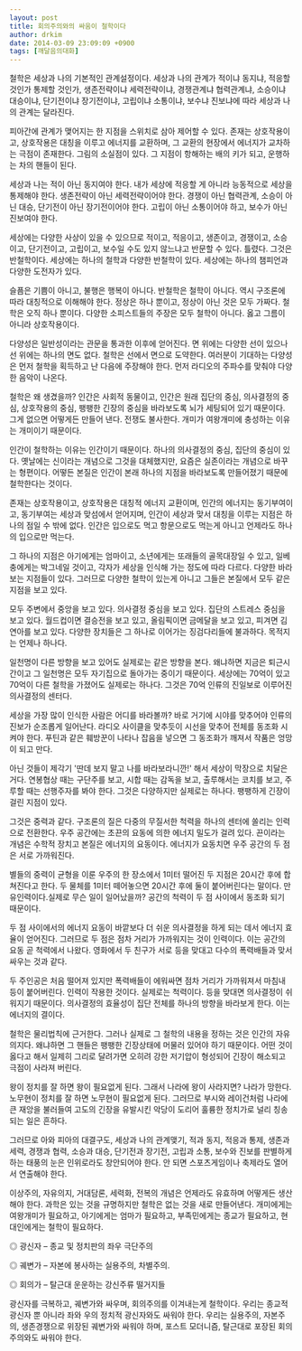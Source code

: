 ```yaml
---
layout: post
title: 회의주의와의 싸움이 철학이다
author: drkim
date: 2014-03-09 23:09:09 +0900
tags: [깨달음의대화]
---
```

철학은 세상과 나의 기본적인 관계설정이다. 세상과 나의 관계가 적이냐 동지냐, 적응할 것인가 통제할 것인가, 생존전략이냐 세력전략이냐, 경쟁관계냐 협력관계냐, 소승이냐 대승이냐, 단기전이냐 장기전이냐, 고립이냐 소통이냐, 보수냐 진보냐에 따라 세상과 나의 관계는 달라진다.

  


피아간에 관계가 맺어지는 한 지점을 스위치로 삼아 제어할 수 있다. 존재는 상호작용이고, 상호작용은 대칭을 이루고 에너지를 교환하며, 그 교환의 현장에서 에너지가 교차하는 극점이 존재한다. 그림의 소실점이 있다. 그 지점이 항해하는 배의 키가 되고, 운행하는 차의 핸들이 된다. 

  


세상과 나는 적이 아닌 동지여야 한다. 내가 세상에 적응할 게 아니라 능동적으로 세상을 통제해야 한다. 생존전략이 아닌 세력전략이어야 한다. 경쟁이 아닌 협력관계, 소승이 아닌 대승, 단기전이 아닌 장기전이어야 한다. 고립이 아닌 소통이어야 하고, 보수가 아닌 진보여야 한다.

  


세상에는 다양한 사상이 있을 수 있으므로 적이고, 적응이고, 생존이고, 경쟁이고, 소승이고, 단기전이고, 고립이고, 보수일 수도 있지 않느냐고 반문할 수 있다. 틀렸다. 그것은 반철학이다. 세상에는 하나의 철학과 다양한 반철학이 있다. 세상에는 하나의 챔피언과 다양한 도전자가 있다.

  


슬픔은 기쁨이 아니고, 불행은 행복이 아니다. 반철학은 철학이 아니다. 역시 구조론에 따라 대칭적으로 이해해야 한다. 정상은 하나 뿐이고, 정상이 아닌 것은 모두 가짜다. 철학은 오직 하나 뿐이다. 다양한 소피스트들의 주장은 모두 철학이 아니다. 옳고 그름이 아니라 상호작용이다.

  


다양성은 일반성이라는 관문을 통과한 이후에 얻어진다. 면 위에는 다양한 선이 있으나 선 위에는 하나의 면도 없다. 철학은 선에서 면으로 도약한다. 여러분이 기대하는 다양성은 먼저 철학을 획득하고 난 다음에 주장해야 한다. 먼저 라디오의 주파수를 맞춰야 다양한 음악이 나온다. 

  


철학은 왜 생겼을까? 인간은 사회적 동물이고, 인간은 원래 집단의 중심, 의사결정의 중심, 상호작용의 중심, 팽팽한 긴장의 중심을 바라보도록 뇌가 세팅되어 있기 때문이다. 그게 없으면 어떻게든 만들어 낸다. 전쟁도 불사한다. 개미가 여왕개미에 충성하는 이유는 개미이기 때문이다. 

  


인간이 철학하는 이유는 인간이기 때문이다. 하나의 의사결정의 중심, 집단의 중심이 있다. 옛날에는 신이라는 개념으로 그것을 대체했지만, 요즘은 실존이라는 개념으로 바꾸는 형편이다. 어떻든 본질은 인간이 본래 하나의 지점을 바라보도록 만들어졌기 때문에 철학한다는 것이다. 

  


존재는 상호작용이고, 상호작용은 대칭적 에너지 교환이며, 인간의 에너지는 동기부여이고, 동기부여는 세상과 맞섬에서 얻어지며, 인간이 세상과 맞서 대칭을 이루는 지점은 하나의 점일 수 밖에 없다. 인간은 입으로도 먹고 항문으로도 먹는게 아니고 언제라도 하나의 입으로만 먹는다. 

  


그 하나의 지점은 아기에게는 엄마이고, 소년에게는 또래들의 골목대장일 수 있고, 일베충에게는 박그네일 것이고, 각자가 세상을 인식해 가는 정도에 따라 다르다. 다양한 바라보는 지점들이 있다. 그러므로 다양한 철학이 있는게 아니고 그들은 본질에서 모두 같은 지점을 보고 있다. 

  


모두 주변에서 중앙을 보고 있다. 의사결정 중심을 보고 있다. 집단의 스트레스 중심을 보고 있다. 월드컵이면 결승전을 보고 있고, 올림픽이면 금메달을 보고 있고, 피겨면 김연아를 보고 있다. 다양한 장치들은 그 하나로 이어가는 징검다리들에 불과하다. 목적지는 언제나 하나다. 

  


일천명이 다른 방향을 보고 있어도 실제로는 같은 방향을 본다. 왜냐하면 지금은 퇴근시간이고 그 일천명은 모두 자기집으로 돌아가는 중이기 때문이다. 세상에는 70억이 있고 70억이 다른 철학을 가졌어도 실제로는 하나다. 그것은 70억 인류의 진일보로 이루어진 의사결정의 센터다. 

  


세상을 가장 많이 인식한 사람은 어디를 바라볼까? 바로 거기에 시야를 맞추어야 인류의 진보가 순조롭게 일어난다. 라디오 사이클을 맞추듯이 시선을 맞추어 전체를 동조화 시켜야 한다. 푸틴과 같은 훼방꾼이 나타나 잡음을 넣으면 그 동조화가 깨져서 작품은 엉망이 되고 만다.

  


아닌 것들이 제각기 '딴데 보지 말고 나를 바라보라니깐!' 해서 세상이 막장으로 치달은 거다. 연봉협상 때는 구단주를 보고, 시합 때는 감독을 보고, 출루해서는 코치를 보고, 주루할 때는 선행주자를 봐야 한다. 그것은 다양하지만 실제로는 하나다. 팽팽하게 긴장이 걸린 지점이 있다. 

  


그것은 중력과 같다. 구조론의 질은 다중의 무질서한 척력을 하나의 센터에 쏠리는 인력으로 전환한다. 우주 공간에는 초끈의 요동에 의한 에너지 밀도가 걸려 있다. 끈이라는 개념은 수학적 장치고 본질은 에너지의 요동이다. 에너지가 요동치면 우주 공간의 두 점은 서로 가까워진다. 

  


별들의 중력이 균형을 이룬 우주의 한 장소에서 1미터 떨어진 두 지점은 20시간 후에 합쳐진다고 한다. 두 물체를 1미터 떼어놓으면 20시간 후에 둘이 붙어버린다는 말이다. 만유인력이다.실제로 무슨 일이 일어났을까? 공간의 척력이 두 점 사이에서 동조화 되기 때문이다.  



  두 점 사이에서의 에너지 요동이 바깥보다 더 쉬운 의사결정을 하게 되는 데서 에너지 효율이 얻어진다. 그러므로 두 점은 점차 거리가 가까워지는 것이 인력이다. 이는 공간의 요동 곧 척력에서 나왔다. 영화에서 두 친구가 서로 등을 맞대고 다수의 폭력배들과 맞서 싸우는 것과 같다.


  



  두 주인공은 처음 떨어져 있지만 폭력배들이 에워싸면 점차 거리가 가까워져서 마침내 등이 붙어버린다. 인력이 작용한 것이다. 실제로는 척력이다. 등을 맞대면 의사결정이 쉬워지기 때문이다. 의사결정의 효율성이 집단 전체를 하나의 방향을 바라보게 한다. 이는 에너지의 결이다.


  



  철학은 물리법칙에 근거한다. 그러나 실제로 그 철학의 내용을 정하는 것은 인간의 자유의지다. 왜냐하면 그 핸들은 팽팽한 긴장상태에 머물러 있어야 하기 때문이다. 어떤 것이 옳다고 해서 일제히 그리로 달려가면 오히려 강한 저기압이 형성되어 긴장이 해소되고 극점이 사라져 버린다.


  



  왕이 정치를 잘 하면 왕이 필요없게 된다. 그래서 나라에 왕이 사라지면? 나라가 망한다. 노무현이 정치를 잘 하면 노무현이 필요없게 된다. 그러므로 부시와 레이건처럼 나라에 큰 재앙을 불러들여 고도의 긴장을 유발시킨 악당이 도리어 훌륭한 정치가로 널리 칭송되는 일은 흔하다.


  



  그러므로 아와 피아의 대결구도, 세상과 나의 관계맺기, 적과 동지, 적응과 통제, 생존과 세력, 경쟁과 협력, 소승과 대승, 단기전과 장기전, 고립과 소통, 보수와 진보를 판별하게 하는 태풍의 눈은 인위로라도 창안되어야 한다. 안 되면 스포츠게임이나 축제라도 열어서 연출해야 한다.


  



  이상주의, 자유의지, 거대담론, 세력화, 전복의 개념은 언제라도 유효하며 어떻게든 생산해야 한다. 과학은 있는 것을 규명하지만 철학은 없는 것을 새로 만들어낸다. 개미에게는 여왕개미가 필요하고, 아기에게는 엄마가 필요하고, 부족민에게는 종교가 필요하고, 현대인에게는 철학이 필요하다.



  

◎ 광신자 – 종교 및 정치판의 좌우 극단주의

◎ 궤변가 – 자본에 봉사하는 실용주의, 차별주의.

◎ 회의가 – 탈근대 운운하는 강신주류 떨거지들


  


  광신자를 극복하고, 궤변가와 싸우며, 회의주의를 이겨내는게 철학이다. 우리는 종교적 광신자 뿐 아니라 좌와 우의 정치적 광신자와도 싸워야 한다. 우리는 실용주의, 자본주의, 생존경쟁으로 위장된 궤변가와 싸워야 하며, 포스트 모더니즘, 탈근대로 포장된 회의주의와도 싸워야 한다.
